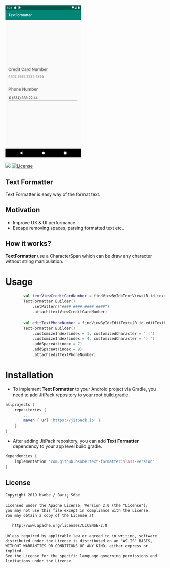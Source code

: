 <img src="https://raw.githubusercontent.com/bsobe/text-formatter/master/images/text-formatter-example.png" width="240"/>

[![](https://jitpack.io/v/bsobe/text-formatter.svg)](https://jitpack.io/#bsobe/text-formatter) [![License](https://img.shields.io/badge/License-Apache%202.0-blue.svg)](https://opensource.org/licenses/Apache-2.0)

## Text Formatter
Text Formatter is easy way of the format text.

## Motivation
* Improve UX & UI performance.
* Escape removing spaces, parsing formatted text etc..

## How it works?
**TextFormatter** use a CharacterSpan which can be draw any character without string manipulation.

# Usage
```kotlin
        val textViewCreditCardNumber = findViewById<TextView>(R.id.textViewCreditCardNumber)
        TextFormatter.Builder()
            .setPattern("#### #### #### ####")
            .attach(textViewCreditCardNumber)

        val editTextPhoneNumber = findViewById<EditText>(R.id.editTextPhoneNumber)
        TextFormatter.Builder()
            .customizeIndex(index = 1, customizedCharacter = " (")
            .customizeIndex(index = 4, customizedCharacter = ") ")
            .addSpaceAt(index = 7)
            .addSpaceAt(index = 9)
            .attach(editTextPhoneNumber)
```

# Installation
 - To implement **Text Formatter** to your Android project via Gradle, you need to add JitPack repository to your root build.gradle.
```gradle
allprojects {
    repositories {
        ...
        maven { url 'https://jitpack.io' }
    }
}
```
 - After adding JitPack repository, you can add **Text Formatter** dependency to your app level build.gradle.
```gradle
dependencies {
    implementation "com.github.bsobe:text-formatter:$last-version"
}
```

License
--------
    Copyright 2019 bsobe / Barış Söbe

    Licensed under the Apache License, Version 2.0 (the "License");
    you may not use this file except in compliance with the License.
    You may obtain a copy of the License at

       http://www.apache.org/licenses/LICENSE-2.0

    Unless required by applicable law or agreed to in writing, software
    distributed under the License is distributed on an "AS IS" BASIS,
    WITHOUT WARRANTIES OR CONDITIONS OF ANY KIND, either express or implied.
    See the License for the specific language governing permissions and
    limitations under the License.
